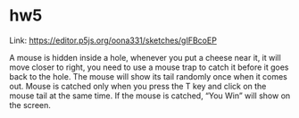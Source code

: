 # hw5

Link: https://editor.p5js.org/oona331/sketches/gIFBcoEP

A mouse is hidden inside a hole, whenever you put a cheese near it, it will move closer to right, you need to use a mouse trap to catch it before it goes back to the hole. The mouse will show its tail randomly once when it comes out. Mouse is catched only when you press the T key and click on the mouse tail at the same time. If the mouse is catched, “You Win” will show on the screen. 

